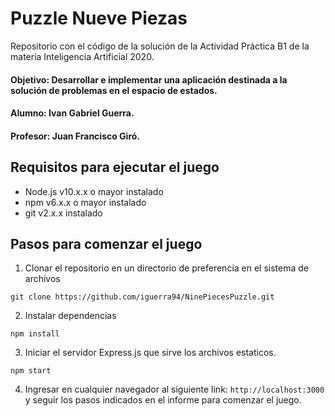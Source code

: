 # Puzzle Nueve Piezas

Repositorio con el código de la solución de la Actividad Práctica B1 de la materia Inteligencia Artificial 2020.

#### Objetivo: Desarrollar e implementar una aplicación destinada a la solución de problemas en el espacio de estados.
#### Alumno: Ivan Gabriel Guerra.
#### Profesor: Juan Francisco Giró.

## Requisitos para ejecutar el juego

- Node.js v10.x.x o mayor instalado
- npm v6.x.x o mayor instalado
- git v2.x.x instalado

## Pasos para comenzar el juego

1. Clonar el repositorio en un directorio de preferencia en el sistema de archivos

`git clone https://github.com/iguerra94/NinePiecesPuzzle.git`

2. Instalar dependencias

`npm install`

3. Iniciar el servidor Express.js que sirve los archivos estaticos.

`npm start`

4. Ingresar en cualquier navegador al siguiente link: `http://localhost:3000` y seguir los pasos indicados en el informe para comenzar el juego.